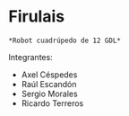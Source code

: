 # Firulais 
	*Robot cuadrúpedo de 12 GDL*

Integrantes: 
* Axel Céspedes
* Raúl Escandón
* Sergio Morales
* Ricardo Terreros
